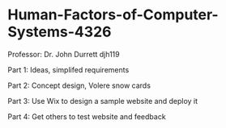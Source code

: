 # Human-Factors-of-Computer-Systems-4326
Professor: Dr. John Durrett
djh119


Part 1: Ideas, simplifed requirements

Part 2: Concept design, Volere snow cards

Part 3: Use Wix to design a sample website and deploy it

Part 4: Get others to test website and feedback
